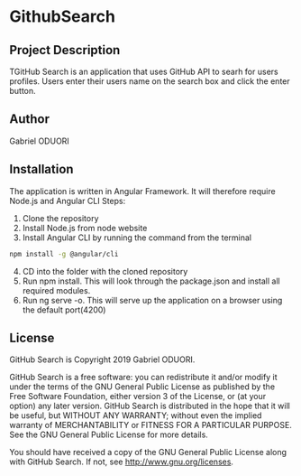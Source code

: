 # GithubSearch

## Project Description
TGitHub Search is an application that uses GitHub API to searh for users profiles. Users enter their users name on the search box and click the enter button.

## Author

Gabriel ODUORI

## Installation

The application is written in Angular Framework. It will therefore require Node.js and Angular CLI
Steps:
1. Clone the repository
2. Install Node.js from node website
3. Install Angular CLI by running the command from the terminal

```bash
npm install -g @angular/cli 
```
4. CD into the folder with the cloned repository
5. Run npm install. This will look through the package.json and install all required modules.
6. Run ng serve -o. This will serve up the application on a browser using the default port(4200)

## License

GitHub Search is Copyright 2019 Gabriel ODUORI.

GitHub Search is a free software: you can redistribute it and/or modify it under the terms of the GNU General Public License as published by the Free Software Foundation, either version 3 of the License, or (at your option) any later version. GitHub Search is distributed in the hope that it will be useful, but WITHOUT ANY WARRANTY; without even the implied warranty of MERCHANTABILITY or FITNESS FOR A PARTICULAR PURPOSE. See the GNU General Public License for more details.

You should have received a copy of the GNU General Public License along with GitHub Search. If not, see http://www.gnu.org/licenses.